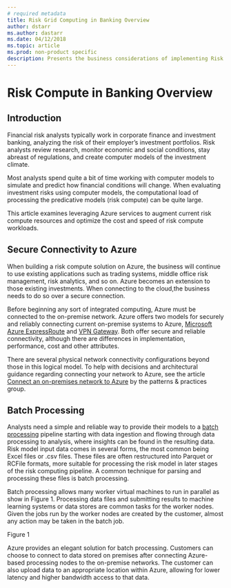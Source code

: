 ```yaml
---
# required metadata
title: Risk Grid Computing in Banking Overview 
author: dstarr
ms.author: dastarr
ms.date: 04/12/2018
ms.topic: article
ms.prod: non-product specific
description: Presents the business considerations of implementing Risk Grid Computing in Banking on Azure
---
```

# Risk Compute in Banking Overview

## Introduction

Financial risk analysts typically work in corporate finance and investment banking, analyzing the risk of their employer’s investment portfolios. Risk analysts review research, monitor economic and social conditions, stay abreast of regulations, and create computer models of the investment climate.

Most analysts spend quite a bit of time working with computer models to simulate and predict how financial conditions will change. When evaluating investment risks using computer models, the computational load of processing the predicative models (risk compute) can be quite large.

This article examines leveraging Azure services to augment current risk compute resources and optimize the cost and speed of risk compute workloads.

## Secure Connectivity to Azure

When building a risk compute solution on Azure, the business will continue to use existing applications such as trading systems, middle office risk management, risk analytics, and so on. Azure becomes an extension to those existing investments. When connecting to the cloud,the business needs to do so over a secure connection.

Before beginning any sort of integrated computing, Azure must be connected to the on-premise network. Azure offers two models for securely and reliably connecting current on-premise systems to Azure, [Microsoft Azure ExpressRoute](https://docs.microsoft.com/en-us/azure/expressroute/expressroute-introduction) and [VPN Gateway](https://docs.microsoft.com/en-us/azure/vpn-gateway/). Both offer secure and reliable connectivity, although there are differences in implementation, performance, cost and other attributes.

There are several physical network connectivity configurations beyond those in this logical model. To help with decisions and architectural guidance regarding connecting your network to Azure, see the article [Connect an on-premises network to Azure](https://docs.microsoft.com/en-us/azure/architecture/reference-architectures/hybrid-networking/) by the patterns & practices group.

## Batch Processing

Analysts need a simple and reliable way to provide their models to a [batch processing](https://docs.microsoft.com/en-us/azure/batch/) pipeline starting with data ingestion and flowing through data processing to analysis, where insights can be found in the resulting data.
Risk model input data comes in several forms, the most common being Excel files or .csv files. These files are often restructured into Parquet or RCFile formats, more suitable for processing the risk model in later stages of the risk computing pipeline. A common technique for parsing and processing these files is batch processing.

Batch processing allows many worker virtual machines to run in parallel as show in Figure 1. Processing data files and submitting results to machine learning systems or data stores are common tasks for the worker nodes. Given the jobs run by the worker nodes are created by the customer, almost any action may be taken in the batch job.

Figure 1

Azure provides an elegant solution for batch processing. Customers can choose to connect to data stored on premises after connecting Azure-based processing nodes to the on-premise networks. The customer can also upload data to an appropriate location within Azure, allowing for lower latency and higher bandwidth access to that data.
